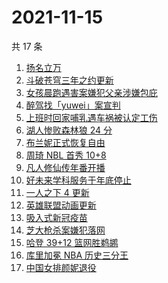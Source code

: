 # 2021-11-15

共 17 条

<!-- BEGIN ZHIHUSEARCH -->
<!-- 最后更新时间 Mon Nov 15 2021 08:38:38 GMT+0800 (China Standard Time) -->
1. [扬名立万](https://www.zhihu.com/search?q=扬名立万)
1. [斗破苍穹三年之约更新](https://www.zhihu.com/search?q=斗破苍穹三年之约)
1. [女孩晨跑遇害案嫌犯父亲涉嫌包庇](https://www.zhihu.com/search?q=女孩晨跑遇害)
1. [醉驾找「yuwei」案宣判](https://www.zhihu.com/search?q=yuwei)
1. [上班时回家哺乳遇车祸被认定工伤](https://www.zhihu.com/search?q=工伤认定)
1. [湖人惨败森林狼 24 分](https://www.zhihu.com/search?q=湖人)
1. [布兰妮正式恢复自由](https://www.zhihu.com/search?q=布兰妮)
1. [周琦 NBL 首秀 10+8](https://www.zhihu.com/search?q=周琦)
1. [凡人修仙传年番开播](https://www.zhihu.com/search?q=凡人修仙传)
1. [好未来学科服务于年底停止](https://www.zhihu.com/search?q=好未来)
1. [一人之下 4 更新](https://www.zhihu.com/search?q=一人之下4)
1. [英雄联盟动画更新](https://www.zhihu.com/search?q=英雄联盟双城之战)
1. [吸入式新冠疫苗](https://www.zhihu.com/search?q=吸入式疫苗)
1. [芝大枪杀案嫌犯落网](https://www.zhihu.com/search?q=芝大枪杀案)
1. [哈登 39+12 篮网胜鹈鹕](https://www.zhihu.com/search?q=篮网)
1. [库里加冕 NBA 历史三分王](https://www.zhihu.com/search?q=库里)
1. [中国女排颜妮退役](https://www.zhihu.com/search?q=颜妮)
<!-- END ZHIHUSEARCH -->
